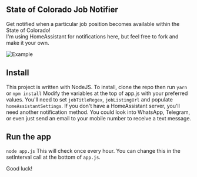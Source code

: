 ## State of Colorado Job Notifier
Get notified when a particular job position becomes available within the State of Colorado!  
I'm using HomeAssistant for notifications here, but feel free to fork and make it your own.


![Example](https://browskers.com/files/soc-notify-screenshot.png)

## Install
This project is written with NodeJS. To install, clone the repo then run `yarn` or `npm install`
Modify the variables at the top of app.js with your preferred values. You'll need to set `jobTitleRegex`, `jobListingUrl` and populate `homeAssistantSettings`. If you don't have a HomeAssistant server, you'll need another notification method. You could look into WhatsApp, Telegram, or even just send an email to your mobile number to receive a text message.

## Run the app
`node app.js`
This will check once every hour. You can change this in the setInterval call at the bottom of `app.js`.

Good luck!
